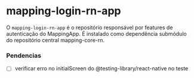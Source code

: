 # mapping-login-rn-app

O `mapping-login-rn-app` é o repositório responsável por features de autenticação do MappingApp. É instalado como dependência submódulo do repositório central mapping-core-rn.

### Pendencias

- [ ] verificar erro no initialScreen do @testing-library/react-native no teste
